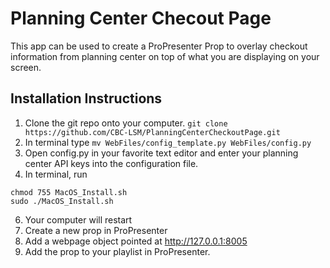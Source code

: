 # Planning Center Checout Page
This app can be used to create a ProPresenter Prop to overlay checkout information from planning center on top of what you are displaying on your screen.

## Installation Instructions
1. Clone the git repo onto your computer. ```git clone https://github.com/CBC-LSM/PlanningCenterCheckoutPage.git```
3. In terminal type ```mv WebFiles/config_template.py WebFiles/config.py```
4. Open config.py in your favorite text editor and enter your planning center API keys into the configuration file.
5. In terminal, run
```
chmod 755 MacOS_Install.sh
sudo ./MacOS_Install.sh
```
6. Your computer will restart
7. Create a new prop in ProPresenter
8. Add a webpage object pointed at http://127.0.0.1:8005
9. Add the prop to your playlist in ProPresenter. 
